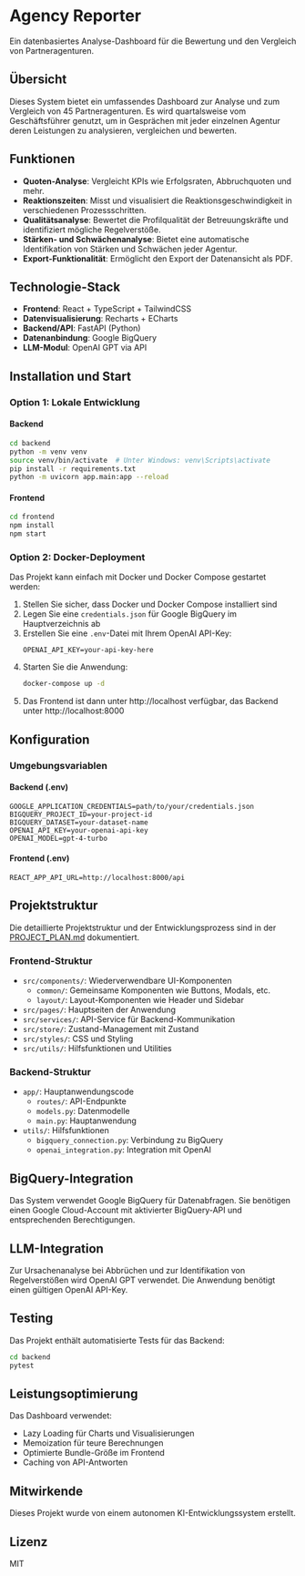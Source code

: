 # Agency Reporter

Ein datenbasiertes Analyse-Dashboard für die Bewertung und den Vergleich von Partneragenturen.

## Übersicht

Dieses System bietet ein umfassendes Dashboard zur Analyse und zum Vergleich von 45 Partneragenturen. Es wird quartalsweise vom Geschäftsführer genutzt, um in Gesprächen mit jeder einzelnen Agentur deren Leistungen zu analysieren, vergleichen und bewerten.

## Funktionen

- **Quoten-Analyse**: Vergleicht KPIs wie Erfolgsraten, Abbruchquoten und mehr.
- **Reaktionszeiten**: Misst und visualisiert die Reaktionsgeschwindigkeit in verschiedenen Prozessschritten.
- **Qualitätsanalyse**: Bewertet die Profilqualität der Betreuungskräfte und identifiziert mögliche Regelverstöße.
- **Stärken- und Schwächenanalyse**: Bietet eine automatische Identifikation von Stärken und Schwächen jeder Agentur.
- **Export-Funktionalität**: Ermöglicht den Export der Datenansicht als PDF.

## Technologie-Stack

- **Frontend**: React + TypeScript + TailwindCSS
- **Datenvisualisierung**: Recharts + ECharts
- **Backend/API**: FastAPI (Python)
- **Datenanbindung**: Google BigQuery
- **LLM-Modul**: OpenAI GPT via API

## Installation und Start

### Option 1: Lokale Entwicklung

#### Backend

```bash
cd backend
python -m venv venv
source venv/bin/activate  # Unter Windows: venv\Scripts\activate
pip install -r requirements.txt
python -m uvicorn app.main:app --reload
```

#### Frontend

```bash
cd frontend
npm install
npm start
```

### Option 2: Docker-Deployment

Das Projekt kann einfach mit Docker und Docker Compose gestartet werden:

1. Stellen Sie sicher, dass Docker und Docker Compose installiert sind
2. Legen Sie eine `credentials.json` für Google BigQuery im Hauptverzeichnis ab
3. Erstellen Sie eine `.env`-Datei mit Ihrem OpenAI API-Key:
   ```
   OPENAI_API_KEY=your-api-key-here
   ```
4. Starten Sie die Anwendung:
   ```bash
   docker-compose up -d
   ```
5. Das Frontend ist dann unter http://localhost verfügbar, das Backend unter http://localhost:8000

## Konfiguration

### Umgebungsvariablen

#### Backend (.env)

```
GOOGLE_APPLICATION_CREDENTIALS=path/to/your/credentials.json
BIGQUERY_PROJECT_ID=your-project-id
BIGQUERY_DATASET=your-dataset-name
OPENAI_API_KEY=your-openai-api-key
OPENAI_MODEL=gpt-4-turbo
```

#### Frontend (.env)

```
REACT_APP_API_URL=http://localhost:8000/api
```

## Projektstruktur

Die detaillierte Projektstruktur und der Entwicklungsprozess sind in der [PROJECT_PLAN.md](PROJECT_PLAN.md) dokumentiert.

### Frontend-Struktur

- `src/components/`: Wiederverwendbare UI-Komponenten
  - `common/`: Gemeinsame Komponenten wie Buttons, Modals, etc.
  - `layout/`: Layout-Komponenten wie Header und Sidebar
- `src/pages/`: Hauptseiten der Anwendung
- `src/services/`: API-Service für Backend-Kommunikation
- `src/store/`: Zustand-Management mit Zustand
- `src/styles/`: CSS und Styling
- `src/utils/`: Hilfsfunktionen und Utilities

### Backend-Struktur

- `app/`: Hauptanwendungscode
  - `routes/`: API-Endpunkte
  - `models.py`: Datenmodelle
  - `main.py`: Hauptanwendung
- `utils/`: Hilfsfunktionen
  - `bigquery_connection.py`: Verbindung zu BigQuery
  - `openai_integration.py`: Integration mit OpenAI

## BigQuery-Integration

Das System verwendet Google BigQuery für Datenabfragen. Sie benötigen einen Google Cloud-Account mit aktivierter BigQuery-API und entsprechenden Berechtigungen.

## LLM-Integration

Zur Ursachenanalyse bei Abbrüchen und zur Identifikation von Regelverstößen wird OpenAI GPT verwendet. Die Anwendung benötigt einen gültigen OpenAI API-Key.

## Testing

Das Projekt enthält automatisierte Tests für das Backend:

```bash
cd backend
pytest
```

## Leistungsoptimierung

Das Dashboard verwendet:
- Lazy Loading für Charts und Visualisierungen
- Memoization für teure Berechnungen
- Optimierte Bundle-Größe im Frontend
- Caching von API-Antworten

## Mitwirkende

Dieses Projekt wurde von einem autonomen KI-Entwicklungssystem erstellt.

## Lizenz

MIT 